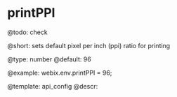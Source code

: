 printPPI
=============

@todo:
	check 


@short:
	sets  default pixel per inch (ppi) ratio for printing

@type: number
@default: 96

@example:
webix.env.printPPI = 96;

@template:	api_config
@descr:



